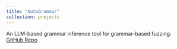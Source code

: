 ```yaml
---
title: "AutoGrammar"
collection: projects
---
```

An LLM-based grammar inference tool for grammar-based fuzzing.  
[GitHub Repo](https://github.com/Jacksadventure/AutoGrammar)